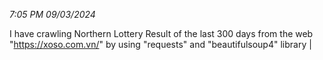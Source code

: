 *7:05 PM 09/03/2024*

I have crawling Northern Lottery Result of the last 300 days from the web "https://xoso.com.vn/" by using "requests" and "beautifulsoup4" library
|
